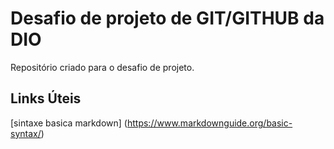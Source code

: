 # Desafio de projeto de GIT/GITHUB da DIO
Repositório criado para o desafio de projeto.

## Links Úteis
[sintaxe basica markdown] (https://www.markdownguide.org/basic-syntax/)
